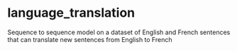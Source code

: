 # language_translation
Sequence to sequence model on a dataset of English and French sentences that can translate new sentences from English to French
